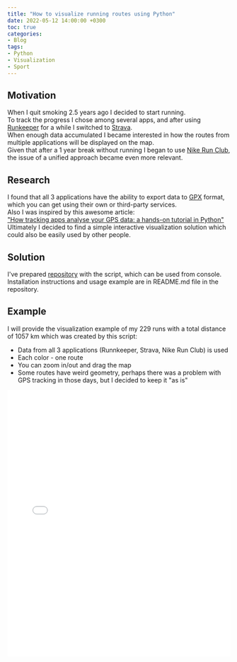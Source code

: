 ```yaml
---
title: "How to visualize running routes using Python"
date: 2022-05-12 14:00:00 +0300
toc: true
categories:
- Blog
tags:
- Python
- Visualization
- Sport
---
```


## Motivation
When I quit smoking 2.5 years ago I decided to start running.  
To track the progress I chose among several apps, and after using [Runkeeper](https://runkeeper.com) for a while I switched to [Strava](https://www.strava.com).  
When enough data accumulated I became interested in how the routes from multiple applications will be displayed on the map.  
Given that after a 1 year break without running I began to use [Nike Run Club](https://www.strava.com), the issue of a unified approach became even more relevant.

## Research
I found that all 3 applications have the ability to export data to [GPX](https://en.wikipedia.org/wiki/GPS_Exchange_Format) format, which you can get using their own or third-party services.  
Also I was inspired by this awesome article:  
["How tracking apps analyse your GPS data: a hands-on tutorial in Python"](https://towardsdatascience.com/how-tracking-apps-analyse-your-gps-data-a-hands-on-tutorial-in-python-756d4db6715d)  
Ultimately I decided to find a simple interactive visualization solution which could also be easily used by other people.

## Solution
I've prepared [repository](https://github.com/labdmitriy/running) with the script, which can be used from console.  
Installation instructions and usage example are in README.md file in the repository.

## Example
I will provide the visualization example of my 229 runs with a total distance of 1057 km which was created by this script:
- Data from all 3 applications (Runnkeeper, Strava, Nike Run Club) is used
- Each color - one route
- You can zoom in/out and drag the map
- Some routes have weird geometry, perhaps there was a problem with GPS tracking in those days, but I decided to keep it "as is"
<iframe type="text/html" src="/assets/blog/2022-05-12-running-visualization/map.html" width="100%" height="600" frameborder="0" />

